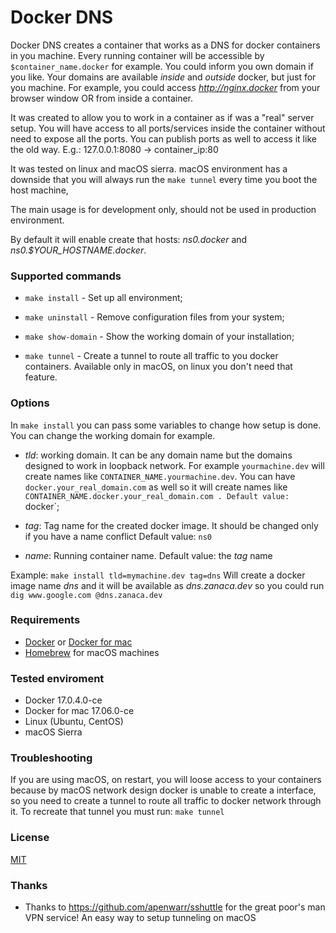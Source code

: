 # Docker DNS

Docker DNS creates a container that works as a DNS for docker containers in you machine. Every running container will be accessible by `$container_name.docker` for example. You could inform you own domain if you like. Your domains are available *inside* and *outside* docker, but just for you machine. For example, you could access *http://nginx.docker* from your browser window OR from inside a container.

It was created to allow you to work in a container as if was a "real" server setup. You will have access to all ports/services inside the container without need to expose all the ports. You can publish ports as well to access it like the old way. E.g.: 127.0.0.1:8080 -> container_ip:80

It was tested on linux and macOS sierra. macOS environment has a downside that you will always run the `make tunnel` every time you boot the host machine,

The main usage is for development only, should not be used in production environment.

By default it will enable create that hosts: *ns0.docker* and *ns0.$YOUR_HOSTNAME.docker*.



### Supported commands
 - `make install` - Set up all environment;

 - `make uninstall` - Remove configuration files from your system;

 - `make show-domain` - Show the working domain of your installation;

 - `make tunnel` - Create a tunnel to route all traffic to you docker containers. Available only in macOS, on linux you don't need that feature.



### Options
In `make install` you can pass some variables to change how setup is done. You can change the working domain for example.
 - *tld*: working domain. It can be any domain name but the domains designed to work in loopback network. For example `yourmachine.dev` will create names like `CONTAINER_NAME.yourmachine.dev`. You can have `docker.your_real_domain.com` as well so it will create names like `CONTAINER_NAME.docker.your_real_domain.com . Default value: `docker`;

 - *tag*: Tag name for the created docker image. It should be changed only if you have a name conflict  Default value: `ns0`

 - *name*: Running container name. Default value: the *tag* name

Example:
     `make install tld=mymachine.dev tag=dns`
Will create a docker image name *dns* and it will be available as *dns.zanaca.dev* so you could run `dig www.google.com @dns.zanaca.dev`

### Requirements
 - [Docker](https://www.docker.com/docker-ubuntu) or [Docker for mac](https://www.docker.com/docker-mac)
 - [Homebrew](https://brew.sh/) for macOS machines


### Tested enviroment
 - Docker 17.0.4.0-ce
 - Docker for mac 17.06.0-ce
 - Linux (Ubuntu, CentOS)
 - macOS Sierra



### Troubleshooting

If you are using macOS, on restart, you will loose access to your containers because by macOS network design docker is unable to create a interface, so you need to create a tunnel to route all traffic to docker network through it. To recreate that tunnel you must run:
`make tunnel`


### License

[MIT](LICENSE.md)


### Thanks

- Thanks to https://github.com/apenwarr/sshuttle for the great poor's man VPN service! An easy way to setup tunneling on macOS
